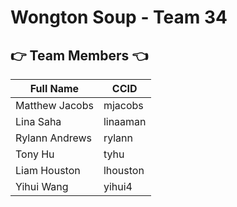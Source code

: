 # Wongton Soup - Team 34

## :point_right: Team Members :point_left:	
| Full Name      | CCID     |
| -------------- | -------- |
| Matthew Jacobs | mjacobs  | 
| Lina Saha      | linaaman |
| Rylann Andrews | rylann   |
| Tony Hu        | tyhu     |
| Liam Houston   | lhouston |
| Yihui Wang     | yihui4   |
